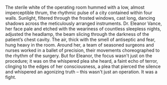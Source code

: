 The sterile white of the operating room hummed with a low, almost imperceptible thrum, the rhythmic pulse of a city contained within four walls.  Sunlight, filtered through the frosted windows, cast long, dancing shadows across the meticulously arranged instruments.  Dr. Eleanor Vance, her face pale and etched with the weariness of countless sleepless nights, adjusted the headlamp, the beam slicing through the darkness of the patient’s chest cavity.  The air, thick with the smell of antiseptic and fear, hung heavy in the room.  Around her, a team of seasoned surgeons and nurses worked in a ballet of precision, their movements choreographed to the rhythm of the surgery.  But for Eleanor, the focus wasn't just on the procedure; it was on the whispered plea she heard, a faint echo of terror, clinging to the edges of her consciousness, a plea that pierced the silence and whispered an agonizing truth – this wasn't just an operation. It was a fight.
